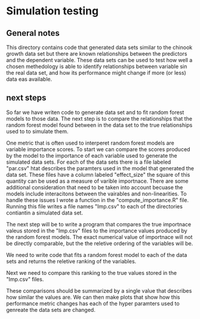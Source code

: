 # Simulation testing

## General notes
This directory contains code that generated data sets similar to the chinook growth data set but there are known
relationships between the predictors and the dependent variable. These data sets can be used to test how well a chosen
methedology is able to identify relationships between variable sin the real data set, and how its performance might change
if more (or less) data eas available. 

## next steps
So far we have writen code to generate data set and to fit random forest models to those data. The next step is to 
compare the relationships that the random forest model found between in the data set to the true relationships used to 
to simulate them. 

One metric that is often used to interperet random forest models are variable importance scores. To start we can compare 
the scores produced by the model to the importance of each variable used to generate the simulated data sets. For each of the
data sets there is a file labeled "par.csv" htat describes the paramters used in the model that generated the data set. These
files have a column labeled "effect_size" the square of this quantity can be used as a measure of varible importnace. There are 
some additional consideration that need to be taken into account becuase the models include interacitons between the vairables
and non-linearities. To handle these issues I wrote a function in the "compute_importance.R" file. Running this file writes a file
names "Imp.csv" to each of the directories contiantin a simulated data set. 

The next step will be to write a program that compares the true importnace valeus stored in the "Imp.csv" files to the importance 
values produced by the random forest models. The exact numerical value of importnace will not be directly comparable, but the 
the reletive ordering of the variables will be. 

We need to write code that fits a random forest model to each of the data sets and returns the reletive ranking of the variables.

Next we need to compare this ranking to the true values stored in the "Imp.csv" files. 

These comparisons should be summarized by a single value that describes how similar the values are. We can then make plots that show 
how this performance metric changes has each of the hyper paramters used to genreate the data sets are changed.





